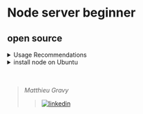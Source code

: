 # Node server beginner 
## open source

<details>
<summary> Usage Recommendations 
</summary>
  
### Project Setup

```sh
npm install
```

<h4>Compile and Hot-Reload for Development</h4> 

```sh
npm run start
```
</details>
<details>
<summary> install node on Ubuntu 
</summary>

### Follow this order

```sh
sudo apt update
```
```sh
sudo apt upgrade
```
```sh
sudo apt install nodejs npm
```
```sh
curl -o- https://raw.githubusercontent.com/nvm-sh/nvm/v0.38.0/install.sh | bash
```
```sh
source ~/.bashrc
```
```sh
nvm ls-remote
```

### (Choose the latest LTS version) nvm use v18.17.1
```sh
nvm use v[your choice]
```
```sh
node -v
```

This process ensures that you have Node.js and npm installed, and it also sets up NVM for managing Node.js versions, allowing you to choose and switch between different versions as needed. This is a recommended way to manage Node.js installations, even for local use, as it provides flexibility and version control.

<br />
</details>

<br />
<br />

> _Matthieu Gravy_
> > <a href="https://www.linkedin.com/in/matthieugravy/"><img src="https://img.shields.io/badge/LinkedIn-0077B5?style=for-the-badge&logo=linkedin&logoColor=white" alt="linkedin" title="linkedin"/></a>

